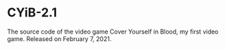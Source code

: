 # CYiB-2.1
The source code of the video game Cover Yourself in Blood, my first video game. Released on February 7, 2021.
